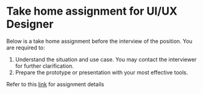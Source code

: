 # Take home assignment for UI/UX Designer
Below is a take home assignment before the interview of the position. You are required to:
1. Understand the situation and use case. You may contact the interviewer for further clarification.
2. Prepare the prototype or presentation with your most effective tools.

Refer to this [link](https://github.com/feedmepos/uiux-take-home-assignment/blob/main/interview%20question.pdf) for assignment details
